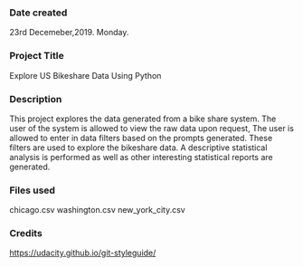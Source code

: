 ### Date created

23rd Decemeber,2019. Monday.


### Project Title

Explore US Bikeshare Data Using Python

### Description

This project explores the data generated from a bike share system.
The user of the system is allowed to view the raw data upon request,
The user is allowed to enter in data filters based on the prompts generated.
These filters are used to explore the bikeshare data.
A descriptive statistical analysis is performed as well as other 
interesting statistical reports are generated.


### Files used

chicago.csv
washington.csv
new_york_city.csv

### Credits

https://udacity.github.io/git-styleguide/
